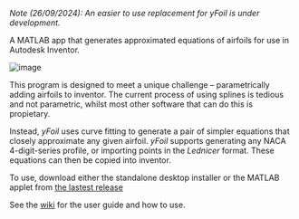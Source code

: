 *Note (26/09/2024): An easier to use replacement for *yFoil* is under development.*

A MATLAB app that generates approximated equations of airfoils for use in Autodesk Inventor.

![image](https://github.com/Examath/yFoil/assets/26269676/539845ee-942d-49cb-896f-2b208a50fc58)

This program is designed to meet a unique challenge – parametrically adding airfoils to inventor. The current process of using splines is tedious and not parametric, whilst most other software that can do this is propietary. 

Instead, *yFoil* uses curve fitting to generate a pair of simpler equations that closely approximate any given airfoil. _yFoil_ supports generating any NACA 4-digit-series profile, or importing points in the _Lednicer_ format. These equations can then be copied into inventor.

To use, download either the standalone desktop installer or the MATLAB applet from [the lastest release](https://github.com/Examath/yFoil/releases/latest)

See the [wiki](https://github.com/Examath/yFoil/wiki) for the user guide and how to use.
